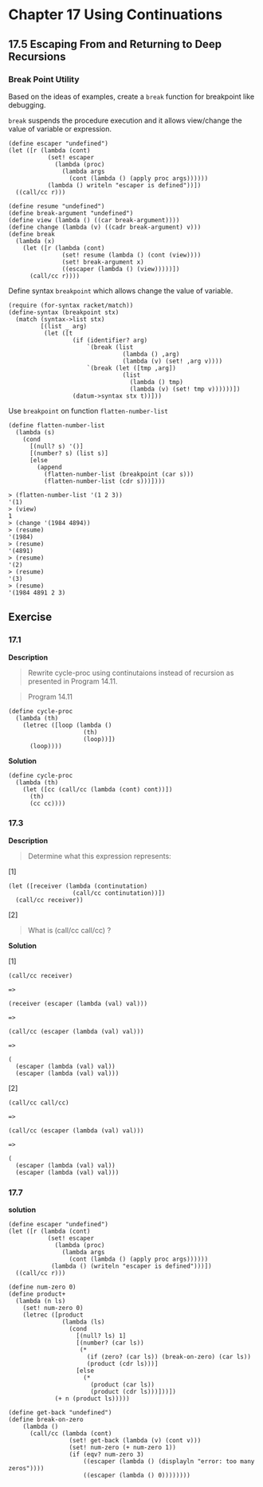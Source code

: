 # Chapter 17 Using Continuations

## 17.5 Escaping From and Returning to Deep Recursions

### Break Point Utility
Based on the ideas of examples, create a `break` function for breakpoint like debugging.

`break` suspends the procedure execution and it allows view/change the value of variable or expression.

```racket
(define escaper "undefined")
(let ([r (lambda (cont)
           (set! escaper
             (lambda (proc)
               (lambda args
                 (cont (lambda () (apply proc args))))))
           (lambda () writeln "escaper is defined"))])
  ((call/cc r)))

(define resume "undefined")
(define break-argument "undefined")
(define view (lambda () ((car break-argument))))
(define change (lambda (v) ((cadr break-argument) v)))
(define break
  (lambda (x)
    (let ([r (lambda (cont)
               (set! resume (lambda () (cont (view))))
               (set! break-argument x)
               ((escaper (lambda () (view)))))])
      (call/cc r))))
```

Define syntax `breakpoint` which allows change the value of variable.

```racket
(require (for-syntax racket/match))
(define-syntax (breakpoint stx)
  (match (syntax->list stx)
         [(list _ arg)
          (let ([t
                  (if (identifier? arg)
                      `(break (list
                                (lambda () ,arg)
                                (lambda (v) (set! ,arg v))))
                      `(break (let ([tmp ,arg])
                                (list
                                  (lambda () tmp)
                                  (lambda (v) (set! tmp v))))))])
                  (datum->syntax stx t))]))
```

Use `breakpoint` on function `flatten-number-list`

```racket
(define flatten-number-list
  (lambda (s)
    (cond
      [(null? s) '()]
      [(number? s) (list s)]
      [else
        (append
          (flatten-number-list (breakpoint (car s)))
          (flatten-number-list (cdr s)))])))
```

```
> (flatten-number-list '(1 2 3))
'(1)
> (view)
1
> (change '(1984 4894))
> (resume)
'(1984)
> (resume)
'(4891)
> (resume)
'(2)
> (resume)
'(3)
> (resume)
'(1984 4891 2 3)
```

## Exercise 
### 17.1
**Description**

> Rewrite cycle-proc using continutaions instead of recursion as presented in Program 14.11.

> Program 14.11

```racket
(define cycle-proc
  (lambda (th)
    (letrec ([loop (lambda ()
                     (th)
                     (loop))])
      (loop))))
```

**Solution**

```racket
(define cycle-proc
  (lambda (th)
    (let ([cc (call/cc (lambda (cont) cont))])
      (th)
      (cc cc))))
```

### 17.3
**Description**

> Determine what this expression represents:

[1]

```racket
(let ([receiver (lambda (continutation)
                  (call/cc continutation))])
  (call/cc receiver))
```

[2]

> What is (call/cc call/cc) ?

**Solution**

[1]

```
(call/cc receiver)

=>

(receiver (escaper (lambda (val) val)))

=>

(call/cc (escaper (lambda (val) val)))

=>

(
  (escaper (lambda (val) val))
  (escaper (lambda (val) val)))
```

[2]

```
(call/cc call/cc)

=>

(call/cc (escaper (lambda (val) val)))

=>

(
  (escaper (lambda (val) val))
  (escaper (lambda (val) val)))
```

### 17.7

**solution**

```racket
(define escaper "undefined")
(let ([r (lambda (cont)
           (set! escaper
             (lambda (proc)
               (lambda args
                 (cont (lambda () (apply proc args))))))
            (lambda () (writeln "escaper is defined")))])
  ((call/cc r)))

(define num-zero 0)
(define product+
  (lambda (n ls)
    (set! num-zero 0)
    (letrec ([product
               (lambda (ls)
                 (cond
                   [(null? ls) 1]
                   [(number? (car ls))
                    (*
                      (if (zero? (car ls)) (break-on-zero) (car ls))
                      (product (cdr ls)))]
                   [else
                     (*
                       (product (car ls))
                       (product (cdr ls)))]))])
             (+ n (product ls)))))

(define get-back "undefined")
(define break-on-zero
    (lambda ()
      (call/cc (lambda (cont)
                 (set! get-back (lambda (v) (cont v)))
                 (set! num-zero (+ num-zero 1))
                 (if (eqv? num-zero 3)
                     ((escaper (lambda () (displayln "error: too many zeros"))))
                     ((escaper (lambda () 0))))))))
```
